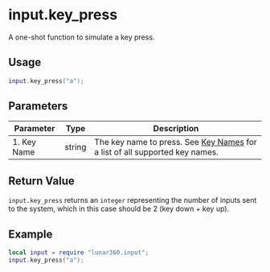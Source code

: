 # input.key_press

A one-shot function to simulate a key press.

## Usage

```lua
input.key_press("a");
```

## Parameters

| Parameter               | Type    | Description                                                  |
| ----------------------- | ------- | ------------------------------------------------------------ |
| 1. Key Name             | string  | The key name to press. See [Key Names](/api/modules/input/input-names.md) for a list of all supported key names. |

## Return Value

`input.key_press` returns an `integer` representing the number of inputs sent to the system, which in this case should be 2 (key down + key up).

## Example

```lua
local input = require "lunar360.input";
input.key_press("a");
```